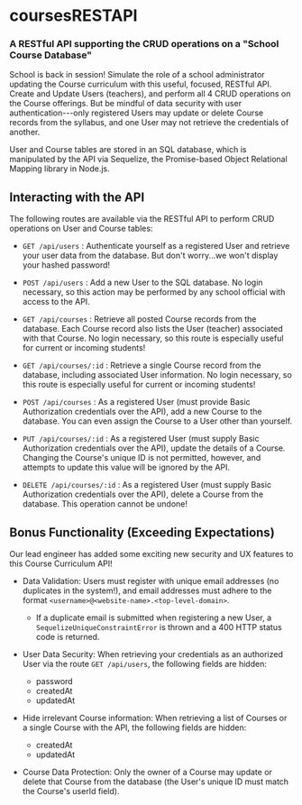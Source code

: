 # coursesRESTAPI
### A RESTful API supporting the CRUD operations on a "School Course Database"

School is back in session! Simulate the role of a school administrator updating the Course curriculum with this useful, focused, RESTful API. Create and Update Users (teachers), and perform all 4 CRUD operations on the Course offerings. But be mindful of data security with user authentication---only registered Users may update or delete Course records from the syllabus, and one User may not retrieve the credentials of another.

User and Course tables are stored in an SQL database, which is manipulated by the API via Sequelize, the Promise-based Object Relational Mapping library in Node.js.

## Interacting with the API

The following routes are available via the RESTful API to perform CRUD operations on User and Course tables:

* `GET /api/users` : Authenticate yourself as a registered User and retrieve your user data from the database. But don't worry...we won't display your hashed password!

* `POST /api/users` : Add a new User to the SQL database. No login necessary, so this action may be performed by any school official with access to the API.

* `GET /api/courses` : Retrieve all posted Course records from the database. Each Course record also lists the User (teacher) associated with that Course. No login necessary, so this route is especially useful for current or incoming students!

* `GET /api/courses/:id` : Retrieve a single Course record from the database, including associated User information. No login necessary, so this route is especially useful for current or incoming students!

* `POST /api/courses` : As a registered User (must provide Basic Authorization credentials over the API), add a new Course to the database. You can even assign the Course to a User other than yourself.

* `PUT /api/courses/:id` : As a registered User (must supply Basic Authorization credentials over the API), update the details of a Course. Changing the Course's unique ID is not permitted, however, and attempts to update this value will be ignored by the API.

* `DELETE /api/courses/:id` : As a registered User (must supply Basic Authorization credentials over the API), delete a Course from the database. This operation cannot be undone!

## Bonus Functionality (Exceeding Expectations)

Our lead engineer has added some exciting new security and UX features to this Course Curriculum API!

* Data Validation: Users must register with unique email addresses (no duplicates in the system!), and email addresses must adhere to the format `<username>@<website-name>.<top-level-domain>`.
  * If a duplicate email is submitted when registering a new User, a `SequelizeUniqueConstraintError` is thrown and a 400 HTTP status code is returned.

* User Data Security: When retrieving your credentials as an authorized User via the route `GET /api/users`, the following fields are hidden:
  * password
  * createdAt
  * updatedAt

* Hide irrelevant Course information: When retrieving a list of Courses or a single Course with the API, the following fields are hidden:
  * createdAt
  * updatedAt

* Course Data Protection: Only the owner of a Course may update or delete that Course from the database (the User's unique ID must match the Course's userId field).